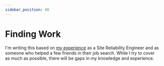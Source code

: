 ```yaml
---
sidebar_position: 40
---
```


# Finding Work

I'm writing this based on [my experience][ahmadali-linkedin] as a Site Reliability Engineer and as someone who helped a few friends in their job search. While I try to cover as much as possible, there will be gaps in my knowledge and experience.

[ahmadali-linkedin]: https://www.linkedin.com/in/ahmadalli/
